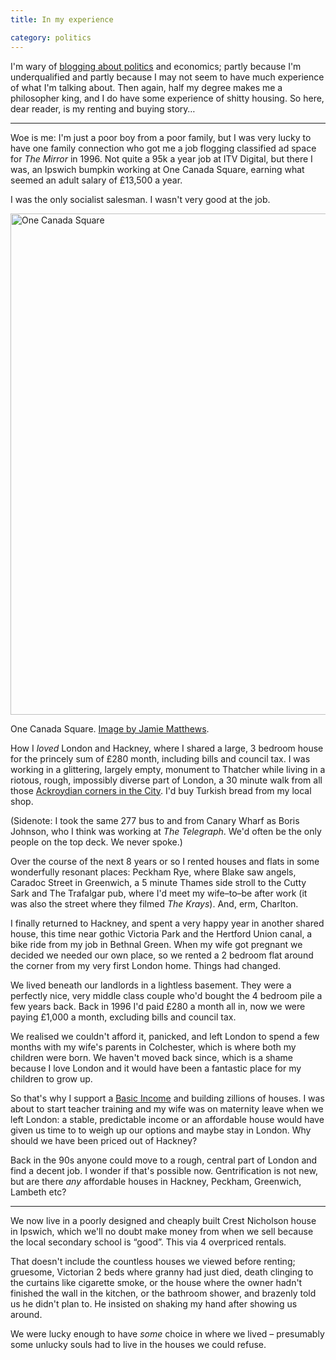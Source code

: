 ```yaml
---
title: In my experience

category: politics
---
```


I'm wary of <a href="/2014/09/matthew-parris-honest/">blogging about politics</a> and economics; partly because I'm underqualified and partly because I may not seem to have much experience of what I'm talking about. Then again, half my degree makes me a philosopher king, and I do have some experience of shitty housing. So here, dear reader, is my renting and buying story&hellip;

<hr>

Woe is me: I'm just a poor boy from a poor family, but I was very lucky to have one family connection who got me a job flogging classified ad space for <cite>The Mirror</cite> in 1996. Not quite a 95k a year job at ITV Digital, but there I was, an Ipswich bumpkin working at One Canada Square, earning what seemed an adult salary of &pound;13,500 a year.

I was the only socialist salesman. I wasn't very good at the job.

<img src="https://dl.dropboxusercontent.com/u/6144461/assets/images/one-canada-square.jpg" alt="One Canada Square" height="802" width="800">

<p class="figcaption">One Canada Square. <a href="https://www.flickr.com/photos/j4mie/5849964094/in/photolist-22Eebj-3CQYvu-o4pQRE-bVjTuq-ehV8tD-9UWAvU-egkAyV-9z3NqG-MBc54-ojDLz-cYZqe-32GGK4-8UL2qT-8UP5Zy-95ngUN-95jbZv-95ngoU-95n785-95iZUH-95n6FL-5EufmT-7L177Q-dHtAPt-95iYVr-95j2de-95j1AH-eiYbZh-aQq8UR-dEH2x-aQqtrD-gaRzfv-32MgYU-d8bE7f-32GHia-caSE7A-2TTAJB-32MdfQ-bgTUJT-6Exgyv-4XRxwx-9apzN4-ayqvYw-ayqvw1-ehEtGD-3Kzsnn-dHtBNp-h5ist-dDwnuQ-dDvRaE-4c1w5T">Image by Jamie Matthews</a>.</p>

How I _loved_ London and Hackney, where I shared a large, 3 bedroom house for the princely sum of &pound;280 month, including bills and council tax. I was working in a glittering, largely empty, monument to Thatcher while living in a riotous, rough, impossibly diverse part of London, a 30 minute walk from all those <a href="/2011/02/paternoster-row/">Ackroydian corners in the City</a>. I'd buy Turkish bread from my local shop.

(Sidenote: I took the same 277 bus to and from Canary Wharf as Boris Johnson, who I think was working at <cite>The Telegraph</cite>. We'd often be the only people on the top deck. We never spoke.)

Over the course of the next 8 years or so I rented houses and flats in some wonderfully resonant places: Peckham Rye, where Blake saw angels, Caradoc Street in Greenwich, a 5 minute Thames side stroll to the Cutty Sark and The Trafalgar pub, where I'd meet my wife&#8211;to&#8211;be after work (it was also the street where they filmed <cite>The Krays</cite>). And, erm, Charlton.

I finally returned to Hackney, and spent a very happy year in another shared house, this time near gothic Victoria Park and the Hertford Union canal, a bike ride from my job in Bethnal Green. When my wife got pregnant we decided we needed our own place, so we rented a 2 bedroom flat around the corner from my very first London home. Things had changed.

We lived beneath our landlords in a lightless basement. They were a perfectly nice, very middle class couple who'd bought the 4 bedroom pile a few years back. Back in 1996 I'd paid &pound;280 a month all in, now we were paying &pound;1,000 a month, excluding bills and council tax.

We realised we couldn't afford it, panicked, and left London to spend a few months with my wife's parents in Colchester, which is where both my children were born. We haven't moved back since, which is a shame because I love London and it would have been a fantastic place for my children to grow up.

So that's why I support a <a href="/2013/09/basic-income/">Basic Income</a> and building zillions of houses. I was about to start teacher training and my wife was on maternity leave when we left London: a stable, predictable income or an affordable house would have given us time to to weigh up our options and maybe stay in London. Why should we have been priced out of Hackney?

Back in the 90s anyone could move to a rough, central part of London and find a decent job. I wonder if that's possible now. Gentrification is not new, but are there _any_ affordable houses in Hackney, Peckham, Greenwich, Lambeth etc?

<hr>

We now live in a poorly designed and cheaply built Crest Nicholson house in Ipswich, which we'll no doubt make money from when we sell because the local secondary school is &#8220;good&#8221;. This via 4 overpriced rentals.

That doesn't include the countless houses we viewed before renting; gruesome, Victorian 2 beds where granny had just died, death clinging to the curtains like cigarette smoke, or the house where the owner hadn't finished the wall in the kitchen, or the bathroom shower, and brazenly told us he didn't plan to. He insisted on shaking my hand after showing us around.

We were lucky enough to have *some* choice in where we lived &#8211; presumably some unlucky souls had to live in the houses we could refuse.
